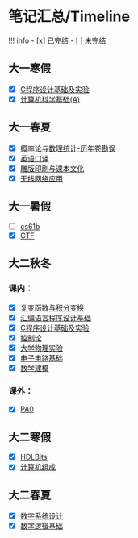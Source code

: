 # 笔记汇总/Timeline

!!! info
    - [x] 已完结
    - [ ] 未完结

## 大一寒假

- [x] [C程序设计基础及实验](cs/pl/C/index.md)
- [x] [计算机科学基础(A)](cs/fundamental/index.md) 

## 大一春夏

- [x] [概率论与数理统计-历年卷勘误](Math/Probability/Error.md)
- [x] [英语口译](English/Interpretation/index.md)
- [x] [雕版印刷与课本文化](Others/PrintingCulture.md)
- [x] [无线网络应用](Others/Network/index.md) 

## 大一暑假

- [ ] [cs61b](cs/algorithm/cs61b/Lecture1_Introduction.md)
- [x] [CTF](cs/ctf/index.md) 

## 大二秋冬

### 课内：

- [x] [复变函数与积分变换](Math/complex/index.md)
- [x] [汇编语言程序设计基础](cs/pl/Asm/index.md)
- [x] [C程序设计基础及实验](cs/pl/C/index.md)
- [x] [控制论](Others/control-theory.md)
- [x] [大学物理实验](Others/PhyExperiment.md)
- [x] [电子电路基础](isee/elec/index.md)
- [x] [数学建模](Math/MathModel/index.md)

### 课外：

- [x] [PA0](cs/tools/PA0.md)


## 大二寒假

- [x] [HDLBits](cs/system/DD/verilog/Language.md)
- [x] [计算机组成](cs/system/CO/index.md)  

## 大二春夏  

- [x] [数字系统设计](cs/system/DD/dld/index.md)
- [x] [数字逻辑基础](cs/algorithm/fds/index.md) 